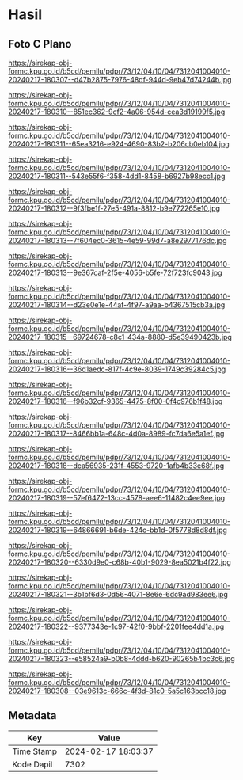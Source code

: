 # Hasil

## Foto C Plano

https://sirekap-obj-formc.kpu.go.id/b5cd/pemilu/pdpr/73/12/04/10/04/7312041004010-20240217-180307--d47b2875-7976-48df-944d-9eb47d74244b.jpg

https://sirekap-obj-formc.kpu.go.id/b5cd/pemilu/pdpr/73/12/04/10/04/7312041004010-20240217-180310--851ec362-9cf2-4a06-954d-cea3d19199f5.jpg

https://sirekap-obj-formc.kpu.go.id/b5cd/pemilu/pdpr/73/12/04/10/04/7312041004010-20240217-180311--65ea3216-e924-4690-83b2-b206cb0eb104.jpg

https://sirekap-obj-formc.kpu.go.id/b5cd/pemilu/pdpr/73/12/04/10/04/7312041004010-20240217-180311--543e55f6-f358-4dd1-8458-b6927b98ecc1.jpg

https://sirekap-obj-formc.kpu.go.id/b5cd/pemilu/pdpr/73/12/04/10/04/7312041004010-20240217-180312--9f3fbe1f-27e5-491a-8812-b9e772265e10.jpg

https://sirekap-obj-formc.kpu.go.id/b5cd/pemilu/pdpr/73/12/04/10/04/7312041004010-20240217-180313--7f604ec0-3615-4e59-99d7-a8e2977176dc.jpg

https://sirekap-obj-formc.kpu.go.id/b5cd/pemilu/pdpr/73/12/04/10/04/7312041004010-20240217-180313--9e367caf-2f5e-4056-b5fe-72f723fc9043.jpg

https://sirekap-obj-formc.kpu.go.id/b5cd/pemilu/pdpr/73/12/04/10/04/7312041004010-20240217-180314--d23e0e1e-44af-4f97-a9aa-b4367515cb3a.jpg

https://sirekap-obj-formc.kpu.go.id/b5cd/pemilu/pdpr/73/12/04/10/04/7312041004010-20240217-180315--69724678-c8c1-434a-8880-d5e39490423b.jpg

https://sirekap-obj-formc.kpu.go.id/b5cd/pemilu/pdpr/73/12/04/10/04/7312041004010-20240217-180316--36d1aedc-817f-4c9e-8039-1749c39284c5.jpg

https://sirekap-obj-formc.kpu.go.id/b5cd/pemilu/pdpr/73/12/04/10/04/7312041004010-20240217-180316--f96b32cf-9365-4475-8f00-0f4c976b1f48.jpg

https://sirekap-obj-formc.kpu.go.id/b5cd/pemilu/pdpr/73/12/04/10/04/7312041004010-20240217-180317--8466bb1a-648c-4d0a-8989-fc7da6e5a1ef.jpg

https://sirekap-obj-formc.kpu.go.id/b5cd/pemilu/pdpr/73/12/04/10/04/7312041004010-20240217-180318--dca56935-231f-4553-9720-1afb4b33e68f.jpg

https://sirekap-obj-formc.kpu.go.id/b5cd/pemilu/pdpr/73/12/04/10/04/7312041004010-20240217-180319--57ef6472-13cc-4578-aee6-11482c4ee9ee.jpg

https://sirekap-obj-formc.kpu.go.id/b5cd/pemilu/pdpr/73/12/04/10/04/7312041004010-20240217-180319--64866691-b6de-424c-bb1d-0f5778d8d8df.jpg

https://sirekap-obj-formc.kpu.go.id/b5cd/pemilu/pdpr/73/12/04/10/04/7312041004010-20240217-180320--6330d9e0-c68b-40b1-9029-8ea5021b4f22.jpg

https://sirekap-obj-formc.kpu.go.id/b5cd/pemilu/pdpr/73/12/04/10/04/7312041004010-20240217-180321--3b1bf6d3-0d56-4071-8e6e-6dc9ad983ee6.jpg

https://sirekap-obj-formc.kpu.go.id/b5cd/pemilu/pdpr/73/12/04/10/04/7312041004010-20240217-180322--9377343e-1c97-42f0-9bbf-2201fee4dd1a.jpg

https://sirekap-obj-formc.kpu.go.id/b5cd/pemilu/pdpr/73/12/04/10/04/7312041004010-20240217-180323--e58524a9-b0b8-4ddd-b620-90265b4bc3c6.jpg

https://sirekap-obj-formc.kpu.go.id/b5cd/pemilu/pdpr/73/12/04/10/04/7312041004010-20240217-180308--03e9613c-666c-4f3d-81c0-5a5c163bcc18.jpg


## Metadata

| Key        | Value               |
| ---------- | ------------------- |
| Time Stamp | 2024-02-17 18:03:37 |
| Kode Dapil | 7302                |



